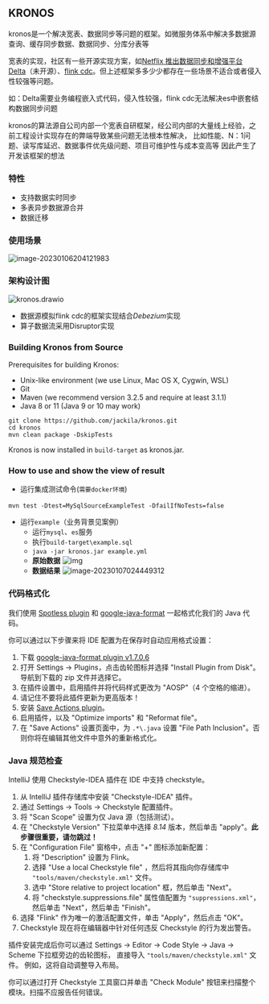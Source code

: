 ## KRONOS

kronos是一个解决宽表、数据同步等问题的框架。如微服务体系中解决多数据源查询、缓存同步数据、数据同步、分库分表等

宽表的实现，社区有一些开源实现方案，如[Netflix 推出数据同步和增强平台 Delta](https://blog.51cto.com/u_15471709/4868156)（未开源）、[flink cdc](https://github.com/ververica/flink-cdc-connectors)。但上述框架多多少少都存在一些场景不适合或者侵入性较强等问题。

如：Delta需要业务编程嵌入式代码，侵入性较强，flink cdc无法解决es中嵌套结构数据同步问题

kronos的算法源自公司内部一个宽表自研框架，经公司内部的大量线上经验，之前工程设计实现存在的弊端导致某些问题无法根本性解决，
比如性能、N：1问题、读写库延迟、数据事件优先级问题、项目可维护性与成本变高等
因此产生了开发该框架的想法

### 特性
* 支持数据实时同步
* 多表异步数据源合并
* 数据迁移
### 使用场景

![image-20230106204121983](https://tva1.sinaimg.cn/large/008vxvgGly1h9u7ppgvh0j30zj0d8go2.jpg)

### 架构设计图

![kronos.drawio](https://tva1.sinaimg.cn/large/008vxvgGly1h9kr9y4n7mj30u60htjsh.jpg)

* 数据源模拟flink cdc的框架实现结合*Debezium*实现
* 算子数据流采用Disruptor实现

###  Building Kronos from Source

Prerequisites for building Kronos:

* Unix-like environment (we use Linux, Mac OS X, Cygwin, WSL)
* Git
* Maven (we recommend version 3.2.5 and require at least 3.1.1)
* Java 8 or 11 (Java 9 or 10 may work)

```
git clone https://github.com/jackila/kronos.git
cd kronos
mvn clean package -DskipTests
```

Kronos is now installed in `build-target` as kronos.jar.

### How to use and show the view of result

* 运行集成测试命令(`需要docker环境`)

​		`mvn test -Dtest=MySqlSourceExampleTest -DfailIfNoTests=false`

* 运行`example`（业务背景见案例）
  * 运行`mysql`、`es`服务
  * 执行`build-target\example.sql`
  * `java -jar kronos.jar example.yml`
  * **原始数据**
    ![img](https://tva1.sinaimg.cn/large/008vxvgGly1h9ui8yd3h1j315c0u0diu.jpg)
  * **数据结果**
    ![image-20230107024449312](https://tva1.sinaimg.cn/large/008vxvgGly1h9ui7w1zacj311q0n5wha.jpg)


### 代码格式化

我们使用 [Spotless plugin](https://github.com/diffplug/spotless/tree/main/plugin-maven) 和 [google-java-format](https://github.com/google/google-java-format) 一起格式化我们的 Java 代码。

你可以通过以下步骤来将 IDE 配置为在保存时自动应用格式设置：

1. 下载 [google-java-format plugin v1.7.0.6](https://plugins.jetbrains.com/plugin/8527-google-java-format/versions/stable/115957)
2. 打开 Settings → Plugins，点击齿轮图标并选择 "Install Plugin from Disk"。导航到下载的 zip 文件并选择它。
3. 在插件设置中，启用插件并将代码样式更改为 "AOSP"（4 个空格的缩进）。
4. 请记住不要将此插件更新为更高版本！
5. 安装 [Save Actions plugin](https://plugins.jetbrains.com/plugin/7642-save-actions)。
6. 启用插件，以及 "Optimize imports" 和 "Reformat file"。
7. 在 "Save Actions" 设置页面中，为 `.*\.java` 设置 "File Path Inclusion"。否则你将在编辑其他文件中意外的重新格式化。


### Java 规范检查

IntelliJ 使用 Checkstyle-IDEA 插件在 IDE 中支持 checkstyle。

1. 从 IntelliJ 插件存储库中安装 "Checkstyle-IDEA" 插件。
2. 通过 Settings → Tools → Checkstyle 配置插件。
3. 将 "Scan Scope" 设置为仅 Java 源（包括测试）。
4. 在 "Checkstyle Version" 下拉菜单中选择 _8.14_ 版本，然后单击 "apply"。**此步骤很重要，请勿跳过！**
5. 在 "Configuration File" 窗格中，点击 "+" 图标添加新配置：
    1. 将 "Description" 设置为 Flink。
    2. 选择 "Use a local Checkstyle file" ，然后将其指向你存储库中 `"tools/maven/checkstyle.xml"` 文件。
    3. 选中 "Store relative to project location" 框，然后单击 "Next"。
    4. 将 "checkstyle.suppressions.file" 属性值配置为 `"suppressions.xml"`，然后单击 "Next"，然后单击 "Finish"。
6. 选择 "Flink" 作为唯一的激活配置文件，单击 "Apply"，然后点击 "OK"。
7. Checkstyle 现在将在编辑器中针对任何违反 Checkstyle 的行为发出警告。

插件安装完成后你可以通过 Settings → Editor → Code Style → Java → Scheme 下拉框旁边的齿轮图标， 直接导入 `"tools/maven/checkstyle.xml"` 文件。 例如，这将自动调整导入布局。

你可以通过打开 Checkstyle 工具窗口并单击 "Check Module" 按钮来扫描整个模块。扫描不应报告任何错误。
